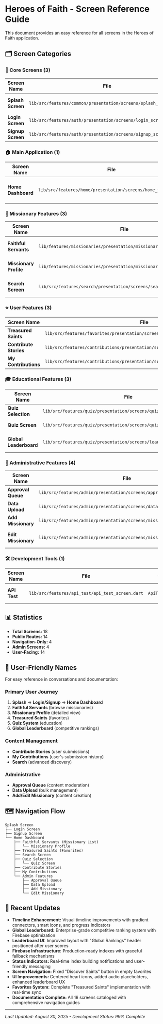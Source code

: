 # Heroes of Faith - Screen Reference Guide

This document provides an easy reference for all screens in the Heroes of Faith application.

## 🗂️ Screen Categories

### 🚀 Core Screens (3)
| Screen Name | File | Class | Route | Purpose |
|-------------|------|-------|--------|---------|
| **Splash Screen** | `lib/src/features/common/presentation/screens/splash_screen.dart` | `SplashScreen` | `/` | App initialization and loading |
| **Login Screen** | `lib/src/features/auth/presentation/screens/login_screen.dart` | `LoginScreen` | `/login` | User authentication |
| **Signup Screen** | `lib/src/features/auth/presentation/screens/signup_screen.dart` | `SignUpScreen` | `/signup` | User registration |

### 🏠 Main Application (1)
| Screen Name | File | Class | Route | Purpose |
|-------------|------|-------|--------|---------|
| **Home Dashboard** | `lib/src/features/home/presentation/screens/home_screen.dart` | `HomeScreen` | `/home` | Main dashboard and navigation |

### 👥 Missionary Features (3)
| Screen Name | File | Class | Route | Purpose |
|-------------|------|-------|--------|---------|
| **Faithful Servants** | `lib/features/missionaries/presentation/missionary_list_screen.dart` | `MissionaryListScreen` | `/missionary-directory` | Browse missionaries with filters |
| **Missionary Profile** | `lib/features/missionaries/presentation/missionary_profile_screen.dart` | `MissionaryProfileScreen` | `/missionary-profile` | Detailed missionary biography |
| **Search Screen** | `lib/src/features/search/presentation/screens/search_screen.dart` | `SearchScreen` | `/search` | Advanced search functionality |

### ⭐ User Features (3)
| Screen Name | File | Class | Route | Purpose |
|-------------|------|-------|--------|---------|
| **Treasured Saints** | `lib/src/features/favorites/presentation/screens/favorites_screen.dart` | `FavoritesScreen` | `/favorites` | User's favorite missionaries |
| **Contribute Stories** | `lib/src/features/contributions/presentation/screens/contributions_screen.dart` | `ContributionsScreen` | `/contributions` | Submit photos/anecdotes |
| **My Contributions** | `lib/src/features/contributions/presentation/screens/my_contributions_screen.dart` | `MyContributionsScreen` | `/my-contributions` | View contribution status |

### 🎓 Educational Features (3)
| Screen Name | File | Class | Route | Purpose |
|-------------|------|-------|--------|---------|
| **Quiz Selection** | `lib/src/features/quiz/presentation/screens/quiz_selection_screen.dart` | `QuizSelectionScreen` | `/quiz` | Select quiz difficulty/category |
| **Quiz Screen** | `lib/src/features/quiz/presentation/screens/quiz_screen.dart` | `QuizScreen` | *via navigation* | Interactive quiz gameplay |
| **Global Leaderboard** | `lib/src/features/quiz/presentation/screens/leaderboard_screen.dart` | `LeaderboardScreen` | `/leaderboard` | Competitive rankings & statistics |

### 🔧 Administrative Features (4)
| Screen Name | File | Class | Route | Purpose |
|-------------|------|-------|--------|---------|
| **Approval Queue** | `lib/src/features/admin/presentation/screens/approval_queue_screen.dart` | `ApprovalQueueScreen` | `/approval-queue` | Review submissions |
| **Data Upload** | `lib/src/features/admin/presentation/screens/data_upload_screen.dart` | `DataUploadScreen` | `/data-upload` | Bulk data management |
| **Add Missionary** | `lib/src/features/admin/presentation/screens/missionary_add_screen.dart` | `MissionaryAddScreen` | *via navigation* | Add new missionaries |
| **Edit Missionary** | `lib/src/features/admin/presentation/screens/missionary_edit_screen.dart` | `MissionaryEditScreen` | *via navigation* | Edit missionary data |

### 🛠️ Development Tools (1)
| Screen Name | File | Class | Route | Purpose |
|-------------|------|-------|--------|---------|
| **API Test** | `lib/src/features/api_test/api_test_screen.dart` | `ApiTestScreen` | `/api-test` | API connectivity testing |

## 📊 Statistics
- **Total Screens:** 18
- **Public Routes:** 14  
- **Navigation-Only:** 4
- **Admin Screens:** 4
- **User-Facing:** 14

## 🎯 User-Friendly Names
For easy reference in conversations and documentation:

### Primary User Journey
1. **Splash** → **Login/Signup** → **Home Dashboard**
2. **Faithful Servants** (browse missionaries)
3. **Missionary Profile** (detailed view)  
4. **Treasured Saints** (favorites)
5. **Quiz System** (education)
6. **Global Leaderboard** (competitive rankings)

### Content Management
- **Contribute Stories** (user submissions)
- **My Contributions** (user's submission history)
- **Search** (advanced discovery)

### Administrative
- **Approval Queue** (content moderation)
- **Data Upload** (bulk management)
- **Add/Edit Missionary** (content creation)

## 🗺️ Navigation Flow
```
Splash Screen
├── Login Screen
├── Signup Screen
└── Home Dashboard
    ├── Faithful Servants (Missionary List)
    │   └── Missionary Profile
    ├── Treasured Saints (Favorites)
    ├── Search Screen
    ├── Quiz Selection
    │   └── Quiz Screen
    ├── Contribute Stories
    ├── My Contributions
    └── Admin Features
        ├── Approval Queue
        ├── Data Upload
        ├── Add Missionary
        └── Edit Missionary
```

## 🔄 Recent Updates
- **Timeline Enhancement:** Visual timeline improvements with gradient connectors, smart icons, and progress indicators
- **Global Leaderboard:** Enterprise-grade competitive ranking system with Firebase optimization
- **Leaderboard UI:** Improved layout with "Global Rankings" header positioned after user scores
- **Firebase Infrastructure:** Production-ready indexes with graceful fallback mechanisms
- **Status Indicators:** Real-time index building notifications and user-friendly messaging
- **Screen Navigation:** Fixed "Discover Saints" button in empty favorites
- **UI Improvements:** Centered heart icons, added audio placeholders, enhanced leaderboard UX
- **Favorites System:** Complete "Treasured Saints" implementation with real-time sync
- **Documentation Complete:** All 18 screens cataloged with comprehensive navigation guides

---
*Last Updated: August 30, 2025 - Development Status: 99% Complete*